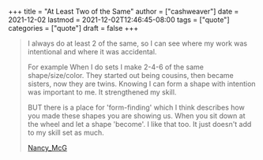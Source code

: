 +++
title = "At Least Two of the Same"
author = ["cashweaver"]
date = 2021-12-02
lastmod = 2021-12-02T12:46:45-08:00
tags = ["quote"]
categories = ["quote"]
draft = false
+++

> I always do at least 2 of the same, so I can see where my work was intentional and where it was accidental.
>
> For example When I do sets I make 2-4-6 of the same shape/size/color. They started out being cousins, then became sisters, now they are twins. Knowing I can form a shape with intention was important to me. It strengthened my skill.
>
> BUT there is a place for 'form-finding' which I think describes how you made these shapes you are showing us. When you sit down at the wheel and let a shape 'become'. I like that too. It just doesn't add to my skill set as much.
>
> [Nancy\_McG](https://www.reddit.com/r/Pottery/comments/pjs35v/please%5Fcould%5Fyou%5Foffer%5Fsome%5Ffeedback%5Fim%5Fa%5Frookie/hbyso2u/)
